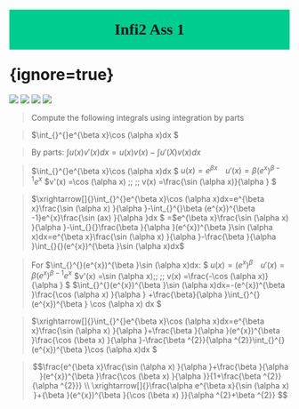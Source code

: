 # <p style='text-align:center;font-family:Verdana;font-weight:600;background-color:#00cc8f;vertical-align:middle;padding:20px;margin-top:60px'>Infi2 Ass 1</p> {ignore=true}

[![](https://img.shields.io/badge/Yu%20Chen-chen11976%40gtiit.edu.cn-%2300FFFF)](chen11976@gtiit.edu.cn) [![](https://img.shields.io/badge/Code%20in-Latex%20--%20Katex-%23ffd700)]()  [![](https://img.shields.io/badge/Yu%20Chen-Home-%09%234169E1)](https://ferneychen.github.io) [![](https://img.shields.io/badge/Mozilla%20Public%20License-2.0-rgb(27%2C181%2C214))](https://www.mozilla.org/en-US/MPL/2.0/) 

>Compute the following integrals using integration by parts

>$\int_{}^{}e^{\beta x}\cos (\alpha x)dx  $ 

>By parts:
$\int_{}^{}u(x) v'(x) dx=u(x) v(x) -\int_{}^{}u'(X) v(x) dx$ 

>$\int_{}^{}e^{\beta x}\cos (\alpha x)dx $ 
$u(x) =e^{\beta x}\;\; \;\; u'(x) =\beta (e^{x})^{\beta -1}e^{x}$ 
$v'(x) =\cos (\alpha x) \;\; \;\; v(x) =\frac{\sin (\alpha x)}{\alpha }  $ 

>$\xrightarrow[]{}\int_{}^{}e^{\beta x}\cos (\alpha x)dx=e^{\beta x}\frac{\sin (\alpha x) }{\alpha }-\int_{}^{}\beta (e^{x})^{\beta -1}e^{x}\frac{\sin (ax) }{\alpha }dx  $ 
=$e^{\beta x}\frac{\sin (\alpha x) }{\alpha }-\int_{}{}\frac{\beta  }{\alpha  }(e^{x})^{\beta }\sin (\alpha x)dx=e^{\beta x}\frac{\sin (\alpha x) }{\alpha }-\frac{\beta  }{\alpha  }\int_{}{}(e^{x})^{\beta }\sin (\alpha x)dx$ 

>For $\int_{}^{}(e^{x})^{\beta }\sin (\alpha x)dx:  $ 
>$u(x) = (e^{x})^{\beta }\;\; \;\; u'(x) =\beta (e^{x})^{\beta -1}  e^{x}$ 
$v'(x) =\sin (\alpha x)\;\; \;\; v(x) =\frac{-\cos (\alpha x)}{\alpha }  $ 
>$\int_{}^{}(e^{x})^{\beta }\sin (\alpha x)dx=-(e^{x})^{\beta }\frac{\cos (\alpha x) }{\alpha } +\frac{\beta}{\alpha }\int_{}^{} (e^{x})^{\beta } \cos (\alpha x) dx $ 

>$\xrightarrow[]{}\int_{}^{}e^{\beta x}\cos (\alpha x)dx=e^{\beta x}\frac{\sin (\alpha x) }{\alpha }+\frac{\beta  }{\alpha  }(e^{x})^{\beta }\frac{\cos (\beta  x) }{\alpha   }-\frac{\beta  ^{2}}{\alpha  ^{2}}\int_{}^{}(e^{x})^{\beta }\cos (\alpha x)dx    $ 

>$$\frac{e^{\beta x}\frac{\sin (\alpha x) }{\alpha }+\frac{\beta  }{\alpha  }(e^{x})^{\beta }\frac{\cos (\beta  x) }{\alpha   }}{1+\frac{\beta ^{2}}{\alpha ^{2}}} \\
\xrightarrow[]{}\frac{\alpha e^{\beta x}{\sin (\alpha x) }+{\beta  }(e^{x})^{\beta }{\cos (\beta  x) }}{\alpha ^{2}+\beta ^{2}}
$$

